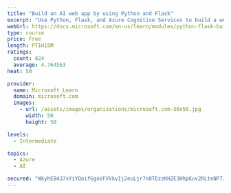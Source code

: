```yaml
---
title: "Build an AI web app by using Python and Flask"
excerpt: "Use Python, Flask, and Azure Cognitive Services to build a web app that incorporates AI"
webUrl: https://docs.microsoft.com/en-us/learn/modules/python-flask-build-ai-web-app/
type: course
price: Free
length: PT1H15M
ratings:
  count: 824
  average: 4.764563
heat: 50

provider:
  name: Microsoft Learn
  domain: microsoft.com
  images:
    - url: /assets/images/organizations/microsoft.com-50x50.jpg
      width: 50
      height: 50

levels:
  - Intermediate

topics:
  - Azure
  - AI

secured: "WkyhEB437sYiYQoifGgoVFVVkvIj2euLjr7n8TEzzKHZE3HhpKuv2RLteNP7JaY3fF78VREYafIn08wU9v2CDgQdGodH/Q263C6Cxi3BW/d1Dvy+7cnkoWCYFaRBJ52aFiOrqSQu4xqRwlxmtAfBVb/ZTr43bAzep4cE+gd6SG8dIXew90uE5ujXqggAw4iLF3F8NzvgdDmGe3UCZnjKRXMmJOwXEE9zbsLVIZOiAoNE/wGsap0bw+YcIRtqvZLH2Si9S+AU5C5dcFiWZOqJFHLk8vQZMVkV0h/jEvMut8bhw5KSDg8K6b3/T/33jjS5kMIhynxU/RhfB6iQdCpICLCdCV8YatzlOP2AeFFxmTPG0y3e+XwdVxTPcfGzeaiLNQXu2Mnf6Kx6AIt1xPGpzCY9aLkMD4OqpS71XczJz+g=;7AwWuSvyFecXYbAfoBx/MQ=="
---
```


